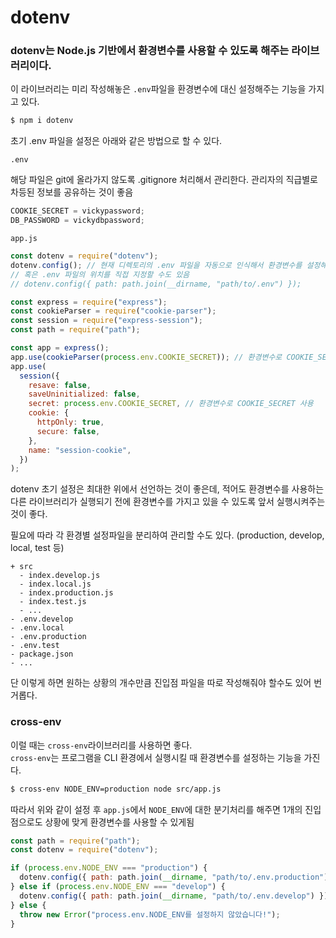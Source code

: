 ﻿# dotenv

### dotenv는 Node.js 기반에서 환경변수를 사용할 수 있도록 해주는 라이브러리이다.

이 라이브러리는 미리 작성해놓은 `.env`파일을 환경변수에 대신 설정해주는 기능을 가지고 있다.

```bash
$ npm i dotenv
```

초기 .env 파일을 설정은 아래와 같은 방법으로 할 수 있다.

`.env`

해당 파일은 git에 올라가지 않도록 .gitignore 처리해서 관리한다.
관리자의 직급별로 차등된 정보를 공유하는 것이 좋음

```jsx
COOKIE_SECRET = vickypassword;
DB_PASSWORD = vickydbpassword;
```

`app.js`

```jsx
const dotenv = require("dotenv");
dotenv.config(); // 현재 디렉토리의 .env 파일을 자동으로 인식해서 환경변수를 설정해준다.
// 혹은 .env 파일의 위치를 직접 지정할 수도 있음
// dotenv.config({ path: path.join(__dirname, "path/to/.env") });

const express = require("express");
const cookieParser = require("cookie-parser");
const session = require("express-session");
const path = require("path");

const app = express();
app.use(cookieParser(process.env.COOKIE_SECRET)); // 환경변수로 COOKIE_SECRET 사용
app.use(
  session({
    resave: false,
    saveUninitialized: false,
    secret: process.env.COOKIE_SECRET, // 환경변수로 COOKIE_SECRET 사용
    cookie: {
      httpOnly: true,
      secure: false,
    },
    name: "session-cookie",
  })
);
```

dotenv 초기 설정은 최대한 위에서 선언하는 것이 좋은데, 적어도 환경변수를 사용하는 다른 라이브러리가 실행되기 전에 환경변수를 가지고 있을 수 있도록 앞서 실행시켜주는 것이 좋다.

필요에 따라 각 환경별 설정파일을 분리하여 관리할 수도 있다. (production, develop, local, test 등)

```
+ src
  - index.develop.js
  - index.local.js
  - index.production.js
  - index.test.js
  - ...
- .env.develop
- .env.local
- .env.production
- .env.test
- package.json
- ...
```

단 이렇게 하면 원하는 상황의 개수만큼 진입점 파일을 따로 작성해줘야 할수도 있어 번거롭다.

### cross-env

이럴 때는 `cross-env`라이브러리를 사용하면 좋다.  
`cross-env`는 프로그램을 CLI 환경에서 실행시킬 때 환경변수를 설정하는 기능을 가진다.

```bash
$ cross-env NODE_ENV=production node src/app.js
```

따라서 위와 같이 설정 후 `app.js`에서 `NODE_ENV`에 대한 분기처리를 해주면 1개의 진입점으로도 상황에 맞게 환경변수를 사용할 수 있게됨

```jsx
const path = require("path");
const dotenv = require("dotenv");

if (process.env.NODE_ENV === "production") {
  dotenv.config({ path: path.join(__dirname, "path/to/.env.production") });
} else if (process.env.NODE_ENV === "develop") {
  dotenv.config({ path: path.join(__dirname, "path/to/.env.develop") });
} else {
  throw new Error("process.env.NODE_ENV를 설정하지 않았습니다!");
}
```
